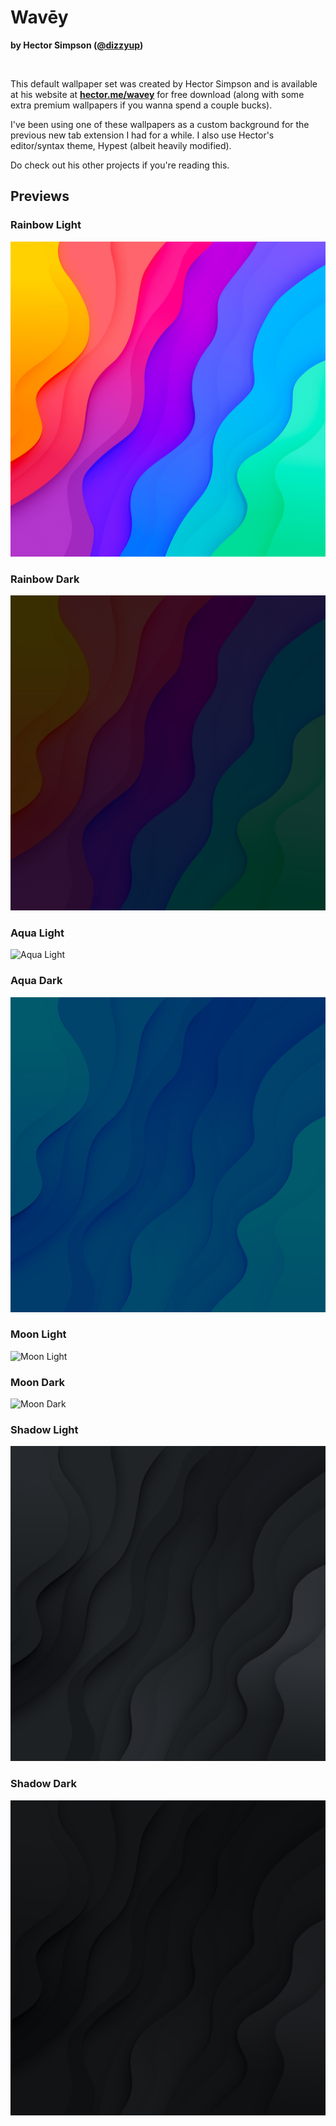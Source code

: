 # **Wavēy**

**by Hector Simpson ([@dizzyup](https://github.com/dizzyup))**

<br>

This default wallpaper set was created by Hector Simpson and is available at his website at **[hector.me/wavey](https://hector.me/wavey)** for free download (along with some extra premium wallpapers if you wanna spend a couple bucks).

I've been using one of these wallpapers as a custom background for the previous new tab extension I had for a while. I also use Hector's editor/syntax theme, Hypest (albeit heavily modified).

Do check out his other projects if you're reading this.

## Previews

### Rainbow Light
![Rainbow Light](rainbow-light.jpeg)

### Rainbow Dark
![Rainbow Dark](rainbow-dark.jpeg)

### Aqua Light
![Aqua Light](aqua-light.jpeg)

### Aqua Dark
![Aqua Dark](aqua-dark.jpeg)

### Moon Light
![Moon Light](moon-light.jpeg)

### Moon Dark
![Moon Dark](moon-dark.jpeg)

### Shadow Light
![Shadow Light](shadow-light.jpeg)

### Shadow Dark
![Shadow Dark](shadow-dark.jpeg)

